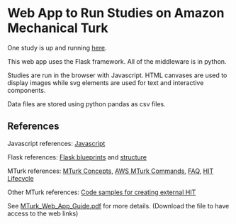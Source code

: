 # Web App to Run Studies on Amazon Mechanical Turk

One study is up and running [here](http://calkins.psych.columbia.edu/MDMMT).

This web app uses the Flask framework. All of the middleware is in python. 

Studies are run in the browser with Javascript. HTML canvases are used to display images while svg elements are used for text and interactive components. 

Data files are stored using python pandas as csv files.

## References
Javascript references:
[Javascript](https://developer.mozilla.org/en-US/docs/Web/JavaScript)

Flask references:
[Flask blueprints](http://flask.pocoo.org/docs/1.0/blueprints/) and [structure](http://exploreflask.readthedocs.io/en/latest/blueprints.html#where-do-you-put-them)

MTurk references:
[MTurk Concepts](https://docs.aws.amazon.com/AWSMechTurk/latest/RequesterUI/mechanical-turk-concepts.html),
[AWS MTurk Commands](https://docs.aws.amazon.com/cli/latest/reference/mturk/index.html#cli-aws-mturk),
[FAQ](https://requester.mturk.com/help/faq),
[HIT Lifecycle](https://blog.mturk.com/overview-lifecycle-of-a-hit-e6956b4f3bb1)

Other MTurk references:
[Code samples for creating external HIT](https://github.com/aws-samples/mturk-code-samples)

See [MTurk_Web_App_Guide.pdf](https://github.com/alicexue/MTurk/blob/master/MTurk_Web_App_Guide.pdf) for more details. (Download the file to have access to the web links)
